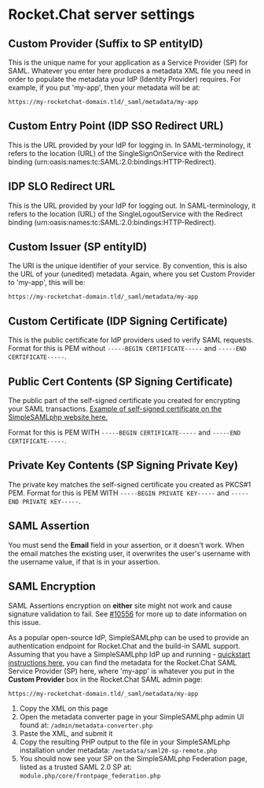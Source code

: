 # Rocket.Chat server settings

## Custom Provider \(Suffix to SP entityID\)

This is the unique name for your application as a Service Provider \(SP\) for SAML. Whatever you enter here produces a metadata XML file you need in order to populate the metadata your IdP \(Identity Provider\) requires. For example, if you put 'my-app', then your metadata will be at:

`https://my-rocketchat-domain.tld/_saml/metadata/my-app`

## Custom Entry Point \(IDP SSO Redirect URL\)

This is the URL provided by your IdP for logging in. In SAML-terminology, it refers to the location \(URL\) of the SingleSignOnService with the Redirect binding \(urn:oasis:names:tc:SAML:2.0:bindings:HTTP-Redirect\).

## IDP SLO Redirect URL

This is the URL provided by your IdP for logging out. In SAML-terminology, it refers to the location \(URL\) of the SingleLogoutService with the Redirect binding \(urn:oasis:names:tc:SAML:2.0:bindings:HTTP-Redirect\).

## Custom Issuer \(SP entityID\)

The URI is the unique identifier of your service. By convention, this is also the URL of your \(unedited\) metadata. Again, where you set Custom Provider to 'my-app', this will be:

`https://my-rocketchat-domain.tld/_saml/metadata/my-app`

## Custom Certificate \(IDP Signing Certificate\)

This is the public certificate for IdP providers used to verify SAML requests. Format for this is PEM without `-----BEGIN CERTIFICATE-----` and `-----END CERTIFICATE-----`.

## Public Cert Contents \(SP Signing Certificate\)

The public part of the self-signed certificate you created for encrypting your SAML transactions. [Example of self-signed certificate on the SimpleSAMLphp website here.](https://simplesamlphp.org/docs/stable/simplesamlphp-sp#section_1_1)

Format for this is PEM WITH `-----BEGIN CERTIFICATE-----` and `-----END CERTIFICATE-----`.

## Private Key Contents \(SP Signing Private Key\)

The private key matches the self-signed certificate you created as PKCS\#1 PEM. Format for this is PEM WITH `-----BEGIN PRIVATE KEY-----` and `-----END PRIVATE KEY-----`.

## SAML Assertion

You must send the **Email** field in your assertion, or it doesn't work. When the email matches the existing user, it overwrites the user's username with the username value, if that is in your assertion.

## SAML Encryption

SAML Assertions encryption on **either** site might not work and cause signature validation to fail. See [\#10556](https://github.com/RocketChat/Rocket.Chat/issues/10556) for more up to date information on this issue.

As a popular open-source IdP, SimpleSAMLphp can be used to provide an authentication endpoint for Rocket.Chat and the build-in SAML support. Assuming that you have a SimpleSAMLphp IdP up and running - [quickstart instructions here](https://simplesamlphp.org/docs/stable/simplesamlphp-idp), you can find the metadata for the Rocket.Chat SAML Service Provider \(SP\) here, where 'my-app' is whatever you put in the **Custom Provider** box in the Rocket.Chat SAML admin page:

`https://my-rocketchat-domain.tld/_saml/metadata/my-app`

1. Copy the XML on this page
2. Open the metadata converter page in your SimpleSAMLphp admin UI found at: `/admin/metadata-converter.php`
3. Paste the XML, and submit it
4. Copy the resulting PHP output to the file in your SimpleSAMLphp installation under metadata: `/metadata/saml20-sp-remote.php`
5. You should now see your SP on the SimpleSAMLphp Federation page, listed as a trusted SAML 2.0 SP at: `module.php/core/frontpage_federation.php`

